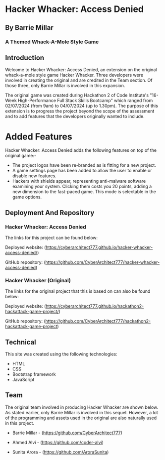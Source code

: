 
# Hacker Whacker: Access Denied
## By Barrie Millar
### A Themed Whack-A-Mole Style Game

## Introduction

Welcome to Hacker Whacker: Access Denied, an extension on the original whack-a-mole style game Hacker Whacker. Three developers were involved in creating the original and are credited in the Team section. Of those three, only Barrie Millar is involved in this expansion.

The original game was created during Hackathon 2 of Code Institute's "16-Week High-Performance Full Stack Skills Bootcamp" which ranged from 02/07/2024 (from 9am) to 04/07/2024 (up to 1.30pm). The purpose of this extension is to progress the project beyond the scope of the assessment and to add features that the developers originally wanted to include.

# Added Features

Hacker Whacker: Access Denied adds the following features on top of the original game:-

- The project logos have been re-branded as is fitting for a new project.
- A game settings page has been added to allow the user to enable or disable new features.
- Hackers with shields appear, representing anti-malware software examining your system. Clicking them costs you 20 points, adding a new dimension to the fast-paced game. This mode is selectable in the game options.

## Deployment And Repository

### Hacker Whacker: Access Denied

The links for this project can be found below:

Deployed website: (https://cyberarchitect777.github.io/hacker-whacker-access-denied/)

GitHub repository: (https://github.com/CyberArchitect777/hacker-whacker-access-denied)

### Hacker Whacker (Original)

The links for the original project that this is based on can also be found below:

Deployed website: (https://cyberarchitect777.github.io/hackathon2-hackattack-game-project/)

GitHub repository: (https://github.com/CyberArchitect777/hackathon2-hackattack-game-project)

## Technical

This site was created using the following technologies:

- HTML
- CSS
- Bootstrap framework
- JavaScript

## Team

The original team involved in producing Hacker Whacker are shown below. As stated earlier, only Barrie Millar is involved in this sequel. However, a lot of the programming and assets used in the original are also naturally used in this project.

* Barrie Millar - (https://github.com/CyberArchitect777)

* Ahmed Alvi - (https://github.com/coder-alvi)

* Sunita Arora - (https://github.com/AroraSunita)
